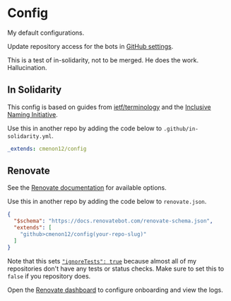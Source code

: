 # Config
My default configurations.

Update repository access for the bots in [GitHub settings](https://github.com/settings/installations).

This is a test of in-solidarity, not to be merged. He does the work. Hallucination.

## In Solidarity
This config is based on guides from [ietf/terminology](https://github.com/ietf/terminology) and the [Inclusive Naming 
Initiative](https://www.inclusivenaming.org).

Use this in another repo by adding the code below to `.github/in-solidarity.yml`.
```yaml
_extends: cmenon12/config
```

## Renovate
See the [Renovate documentation](https://docs.renovatebot.com/configuration-options/) for available options.

Use this in another repo by adding the code below to `renovate.json`.
```json
{
  "$schema": "https://docs.renovatebot.com/renovate-schema.json",
  "extends": [
    "github>cmenon12/config(your-repo-slug)"
  ]
}
```

Note that this sets [`"ignoreTests": true`](https://docs.renovatebot.com/configuration-options/#ignoretests) because 
almost all of my repositories don't have any tests or status checks. Make sure to set this to `false` if you repository does.

Open the [Renovate dashboard](https://developer.mend.io/github/cmenon12) to configure onboarding and view the logs.
